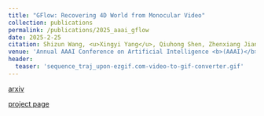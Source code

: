 ```yaml
---
title: "GFlow: Recovering 4D World from Monocular Video"
collection: publications
permalink: /publications/2025_aaai_gflow
date: 2025-2-25
citation: Shizun Wang, <u>Xingyi Yang</u>, Qiuhong Shen, Zhenxiang Jiang, Xinchao Wang
venue: 'Annual AAAI Conference on Artificial Intelligence <b>(AAAI)</b>'
header:
  teaser: 'sequence_traj_upon-ezgif.com-video-to-gif-converter.gif'
---
```


[arxiv](https://arxiv.org/abs/2405.18426)

[project page](https://littlepure2333.github.io/GFlow/)

